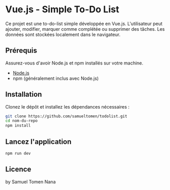 # Vue.js - Simple To-Do List

Ce projet est une to-do-list simple développée en Vue.js. L'utilisateur peut ajouter, modifier,
marquer comme complétée ou supprimer des tâches. Les données sont stockées localement dans le navigateur.

## Prérequis

Assurez-vous d'avoir Node.js et npm installés sur votre machine.

- [Node.js](https://nodejs.org/)
- npm (généralement inclus avec Node.js)

## Installation

Clonez le dépôt et installez les dépendances nécessaires :

```bash
git clone https://github.com/samueltomen/todolist.git
cd nom-du-repo
npm install
```

## Lancez l'application

```bash
npm run dev
```

## Licence

by Samuel Tomen Nana
